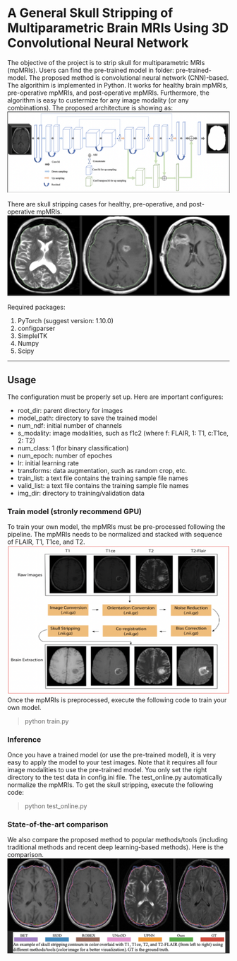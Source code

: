 # A General Skull Stripping of Multiparametric Brain MRIs Using 3D Convolutional Neural Network

The objective of the project is to strip skull for multiparametric MRIs (mpMRIs). Users can find the pre-trained model in folder: pre-trained-model. The proposed method is convolutional neural network (CNN)-based. The algorithim is implemented in Python. It works for healthy brain mpMRIs, pre-operative mpMRIs, and post-operative mpMRIs. Furthermore, the algorithm is easy to custermize for any image modality (or any combinations). The proposed architecture is showing as:
![architecture](supplement/proposed%20method.png)

There are skull stripping cases for healthy, pre-operative, and post-operative mpMRIs.
![showcase](supplement/three%20showcases.png)

Required packages:
1. PyTorch (suggest version: 1.10.0)
2. configparser
3. SimpleITK
4. Numpy 
5. Scipy
-----
## Usage
The configuration must be properly set up. Here are important configures:
* root_dir: parent directory for images
* model_path: directory to save the trained model
* num_ndf: initial number of channels
* s_modality: image modalities, such as f1c2 (where f: FLAIR, 1: T1, c:T1ce, 2: T2)
* num_class: 1 (for binary classification)
* num_epoch: number of epoches
* lr: initial learning rate
* transforms: data augmentation, such as random crop, etc.
* train_list: a text file contains the training sample file names
* valid_list: a text file contains the training sample file names
* img_dir: directory to training/validation data
### Train model (stronly recommend GPU)
To train your own model, the mpMRIs must be pre-processed following the pipeline. The mpMRIs needs to be normalized and stacked with sequence of FLAIR, T1, T1ce, and T2.
![pipleline](./supplement/pipeline.png)
Once the mpMRIs is preprocessed, execute the following code to train your own model.
>python train.py
### Inference 
Once you have a trained model (or use the pre-trained model), it is very easy to apply the model to your test images. Note that it requires all four image modalities to use the pre-trained model. You only set the right directory to the test data in config.ini file. The test_online.py automatically normalize the mpMRIs. To get the skull stripping, execute the following code:
>python test_online.py

### State-of-the-art comparison
We also compare the proposed method to popular methods/tools (including traditional methods and recent deep learning-based methods). Here is the comparison.
![comparison](supplement/comparison%20of%20state-of-the-art.png)